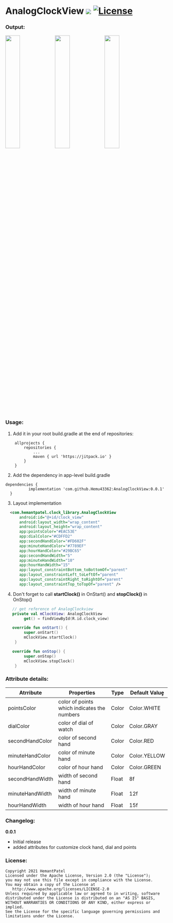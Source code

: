 # AnalogClockView [![](https://jitpack.io/v/Hemu43362/AnalogClockView.svg)](https://jitpack.io/#Hemu43362/AnalogClockView) [![License](https://img.shields.io/badge/License-Apache%202.0-blue.svg)](https://opensource.org/licenses/Apache-2.0)

### Output:
<image src="https://user-images.githubusercontent.com/59821647/117830707-836ea280-b291-11eb-8119-5e9bda184342.jpg" width="30%" height="auto" align="left"/>
<image src="https://user-images.githubusercontent.com/59821647/117830837-a26d3480-b291-11eb-8197-0c0f93cab3f8.jpg" width="30%" height="auto" align="left"/>
<image src="https://user-images.githubusercontent.com/59821647/117830862-a9944280-b291-11eb-8082-2abe41b4a479.jpg" width="30%" height="auto"/>

### Usage:

1. Add it in your root build.gradle at the end of repositories:

```
	allprojects {
		repositories {
			...
			maven { url 'https://jitpack.io' }
		}
	}
  ```
  
  2. Add the dependency in app-level build.gradle
  
  ```
 dependencies {
	        implementation 'com.github.Hemu43362:AnalogClockView:0.0.1'
	}
  ```
  
  3. Layout implementation
  
  ```xml
    <com.hemantpatel.clock_library.AnalogClockView
        android:id="@+id/clock_view"
        android:layout_width="wrap_content"
        android:layout_height="wrap_content"
        app:pointsColor="#EAC53E"
        app:dialColor="#CDFFD2"
        app:secondHandColor="#FD602F"
        app:minuteHandColor="#7789EF"
        app:hourHandColor="#29BC65"
        app:secondHandWidth="5"
        app:minuteHandWidth="10"
        app:hourHandWidth="15"
        app:layout_constraintBottom_toBottomOf="parent"
        app:layout_constraintLeft_toLeftOf="parent"
        app:layout_constraintRight_toRightOf="parent"
        app:layout_constraintTop_toTopOf="parent" />
```

4. Don't forget to call <strong>startClock()</strong> in OnStart() and <strong>stopClock()</strong> in OnStop()

```kotlin
   // get reference of AnalogClockview
   private val mClockView: AnalogClockView
        get() = findViewById(R.id.clock_view)
```	
	
```kotlin
   override fun onStart() {
        super.onStart()
        mClockView.startClock()
    }
```

```kotlin
   override fun onStop() {
        super.onStop()
        mClockView.stopClock()
    }
```

### Attribute details:

| Atrribute | Properties | Type | Default Value̥|
| --------- | ---------- | ---- | -------------|
| pointsColor | color of points which indicates the numbers | Color | Color.WHITE |
| dialColor | color of dial of watch | Color | Color.GRAY |
| secondHandColor | color of second hand | Color | Color.RED |
| minuteHandColor | color of minute hand | Color | Color.YELLOW |
| hourHandColor | color of hour hand | Color | Color.GREEN |
| secondHandWidth | width of second hand | Float | 8f |
| minuteHandWidth | width of minute hand | Float | 12f |
| hourHandWidth | width of hour hand | Float | 15f |

### Changelog:
**0.0.1**
 - Initial release
 - added attributes for customize clock hand, dial and points

### License:
    Copyright 2021 HemantPatel
    Licensed under the Apache License, Version 2.0 (the "License");
    you may not use this file except in compliance with the License.
    You may obtain a copy of the License at
       http://www.apache.org/licenses/LICENSE-2.0
    Unless required by applicable law or agreed to in writing, software
    distributed under the License is distributed on an "AS IS" BASIS,
    WITHOUT WARRANTIES OR CONDITIONS OF ANY KIND, either express or implied.
    See the License for the specific language governing permissions and
    limitations under the License.



